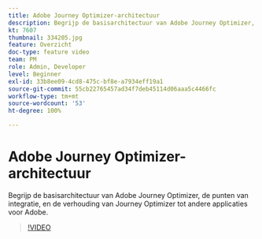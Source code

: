 ```yaml
---
title: Adobe Journey Optimizer-architectuur
description: Begrijp de basisarchitectuur van Adobe Journey Optimizer, de punten van integratie, en de verhouding van Journey Optimizer tot andere applicaties voor Adobe.
kt: 7607
thumbnail: 334205.jpg
feature: Overzicht
doc-type: feature video
team: PM
role: Admin, Developer
level: Beginner
exl-id: 33b8ee09-4cd8-475c-bf8e-a7934eff19a1
source-git-commit: 55cb22765457ad34f7deb45114d06aaa5c4466fc
workflow-type: tm+mt
source-wordcount: '53'
ht-degree: 100%

---
```


# Adobe Journey Optimizer-architectuur

Begrijp de basisarchitectuur van Adobe Journey Optimizer, de punten van integratie, en de verhouding van Journey Optimizer tot andere applicaties voor Adobe.

>[!VIDEO](https://video.tv.adobe.com/v/334205?quality=12)
